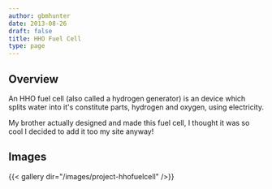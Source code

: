 ```yaml
---
author: gbmhunter
date: 2013-08-26
draft: false
title: HHO Fuel Cell
type: page
---
```


## Overview

An HHO fuel cell (also called a hydrogen generator) is an device which splits water into it's constitute parts, hydrogen and oxygen, using electricity.

My brother actually designed and made this fuel cell, I thought it was so cool I decided to add it too my site anyway!

## Images

{{< gallery dir="/images/project-hhofuelcell" />}}